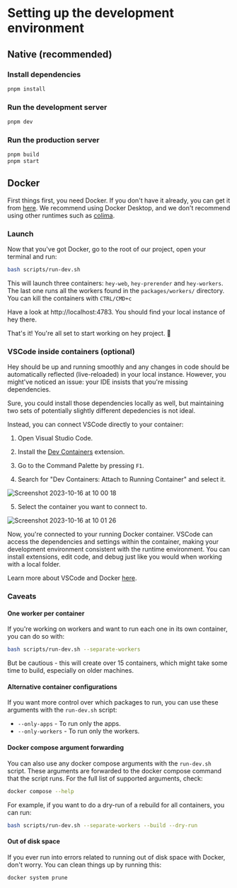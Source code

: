 # Setting up the development environment
## Native (recommended)
### Install dependencies

```bash
pnpm install
```

### Run the development server

```bash
pnpm dev
```

### Run the production server

```bash
pnpm build
pnpm start
```


## Docker
First things first, you need Docker. If you don't have it already, you can get it from [here](https://docs.docker.com/get-docker/). We recommend using Docker Desktop, and we don't recommend using other runtimes such as [colima](https://github.com/abiosoft/colima).

### Launch
Now that you've got Docker, go to the root of our project, open your terminal and run:
```sh
bash scripts/run-dev.sh
```

This will launch three containers: `hey-web`, `hey-prerender` and `hey-workers`. The last one runs all the workers found in the `packages/workers/` directory. You can kill the containers with `CTRL/CMD+c`

Have a look at http://localhost:4783. You should find your local instance of hey there.


That's it! You're all set to start working on hey project. 🐳

### VSCode inside containers (optional)

Hey should be up and running smoothly and any changes in code should be automatically reflected (live-reloaded) in your local instance. However, you might've noticed an issue: your IDE insists that you're missing dependencies. 

Sure, you could install those dependencies locally as well, but maintaining two sets of potentially slightly different depedencies is not ideal.

Instead, you can connect VSCode directly to your container:

1. Open Visual Studio Code.

2. Install the [Dev Containers](https://marketplace.visualstudio.com/items?itemName=ms-vscode-remote.remote-containers) extension.

2. Go to the Command Palette by pressing `F1`.

3. Search for "Dev Containers: Attach to Running Container" and select it.

![Screenshot 2023-10-16 at 10 00 18](https://github.com/Clueed/hey/assets/7318830/36ab1eed-1ac9-4ec5-a870-3dc552604206)


5. Select the container you want to connect to.

![Screenshot 2023-10-16 at 10 01 26](https://github.com/Clueed/hey/assets/7318830/3f6459f2-5246-4ac3-9c12-6807f36b5b74)


Now, you're connected to your running Docker container. VSCode can access the dependencies and settings within the container, making your development environment consistent with the runtime environment. You can install extensions, edit code, and debug just like you would when working with a local folder.

Learn more about VSCode and Docker [here](https://code.visualstudio.com/docs/devcontainers/attach-container).

### Caveats

#### One worker per container

If you're working on workers and want to run each one in its own container, you can do so with:
```sh
bash scripts/run-dev.sh --separate-workers
```

But be cautious - this will create over 15 containers, which might take some time to build, especially on older machines.

#### Alternative container configurations
If you want more control over which packages to run, you can use these arguments with the `run-dev.sh` script:

- `--only-apps` - To run only the apps.
- `--only-workers` - To run only the workers.

#### Docker compose argument forwarding
You can also use any docker compose arguments with the `run-dev.sh` script. These arguments are forwarded to the docker compose command that the script runs. For the full list of supported arguments, check:
```sh
docker compose --help
```

For example, if you want to do a dry-run of a rebuild for all containers, you can run:

```sh
bash scripts/run-dev.sh --separate-workers --build --dry-run
```


#### Out of disk space
If you ever run into errors related to running out of disk space with Docker, don't worry. You can clean things up by running this:
```sh
docker system prune
```
